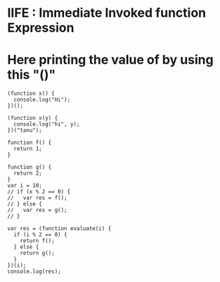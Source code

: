 # IIFE : Immediate Invoked function Expression
# Here printing the value of by using this "()"

```
(function x() {
  console.log("Hi");
})();

(function x(y) {
  console.log("hi", y);
})("tanu");

function f() {
  return 1;
}

function g() {
  return 2;
}
var i = 10;
// if (x % 2 == 0) {
//   var res = f();
// } else {
//   var res = g();
// }

var res = (function evaluate(i) {
  if (i % 2 == 0) {
    return f();
  } else {
    return g();
  }
})(i);
console.log(res);
```
